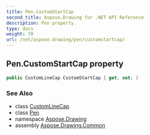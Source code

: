 ```yaml
---
title: Pen.CustomStartCap
second_title: Aspose.Drawing for .NET API Reference
description: Pen property. 
type: docs
weight: 70
url: /net/aspose.drawing/pen/customstartcap/
---
```

## Pen.CustomStartCap property

```csharp
public CustomLineCap CustomStartCap { get; set; }
```

### See Also

* class [CustomLineCap](../../../aspose.drawing.drawing2d/customlinecap/)
* class [Pen](../)
* namespace [Aspose.Drawing](../../pen/)
* assembly [Aspose.Drawing.Common](../../../)


